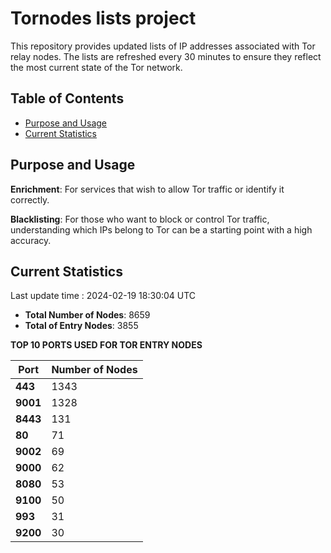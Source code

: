# Tornodes lists project

This repository provides updated lists of IP addresses associated with Tor relay nodes. The lists are refreshed every 30 minutes to ensure they reflect the most current state of the Tor network.

## Table of Contents

- [Purpose and Usage](#purpose-and-usage)
- [Current Statistics](#current-statistics)


## Purpose and Usage

**Enrichment**: For services that wish to allow Tor traffic or identify it correctly.

**Blacklisting**: For those who want to block or control Tor traffic, understanding which IPs belong to Tor can be a starting point with a high accuracy.

## Current Statistics

Last update time : 2024-02-19 18:30:04 UTC

- **Total Number of Nodes**: 8659
- **Total of Entry Nodes**: 3855

**TOP 10 PORTS USED FOR TOR ENTRY NODES**

| **Port** | **Number of Nodes** |
|------|-----------------|
| **443**   | 1343  |
| **9001**   | 1328  |
| **8443**   | 131  |
| **80**   | 71  |
| **9002**   | 69  |
| **9000**   | 62  |
| **8080**   | 53  |
| **9100**   | 50  |
| **993**   | 31  |
| **9200**   | 30  |


